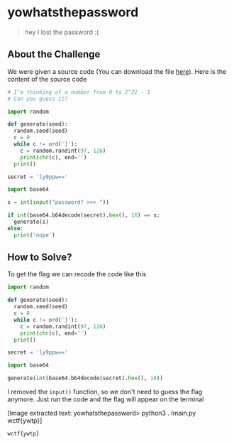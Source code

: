 # yowhatsthepassword
> hey I lost the password :(

## About the Challenge
We were given a source code (You can download the file [here](main.py)). Here is the content of the source code
```python
# I'm thinking of a number from 0 to 2^32 - 1
# Can you guess it?

import random

def generate(seed):
  random.seed(seed)
  c = 0
  while c != ord('}'):
    c = random.randint(97, 126)
    print(chr(c), end='')
  print()

secret = 'ly9ppw=='

import base64

s = int(input("password? >>> "))

if int(base64.b64decode(secret).hex(), 16) == s:
  generate(s)
else:
  print('nope')
```

## How to Solve?
To get the flag we can recode the code like this

```python
import random

def generate(seed):
  random.seed(seed)
  c = 0
  while c != ord('}'):
    c = random.randint(97, 126)
    print(chr(c), end='')
  print()

secret = 'ly9ppw=='

import base64

generate(int(base64.b64decode(secret).hex(), 16))
```

I removed the `input()` function, so we don't need to guess the flag anymore. Just run the code and the flag will appear on the terminal


[Image extracted text: yowhatsthepassword> python3 . Imain.py
wctf{ywtp}]


```
wctf{ywtp}
```